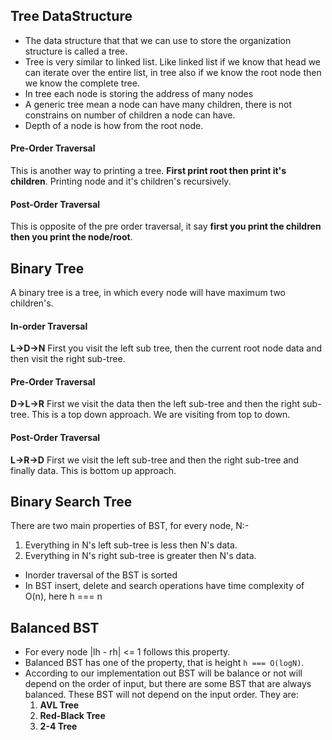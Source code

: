## Tree DataStructure

- The data structure that that we can use to store the organization structure is called a tree.
- Tree is very similar to linked list. Like linked list if we know that head we can iterate over the entire list, in tree also if we know the root node then we know the complete tree.
- In tree each node is storing the address of many nodes
- A generic tree mean a node can have many children, there is not constrains on number of children a node can have.
- Depth of a node is how from the root node.

#### Pre-Order Traversal

This is another way to printing a tree. **First print root then print it's children**. Printing node and it's children's recursively.

#### Post-Order Traversal

This is opposite of the pre order traversal, it say **first you print the children then you print the node/root**.

## Binary Tree

A binary tree is a tree, in which every node will have maximum two children's.

#### In-order Traversal

**L->D->N** First you visit the left sub tree, then the current root node data and then visit the right sub-tree.

#### Pre-Order Traversal

**D->L->R** First we visit the data then the left sub-tree and then the right sub-tree. This is a top down approach. We are visiting from top to down.

#### Post-Order Traversal

**L->R->D** First we visit the left sub-tree and then the right sub-tree and finally data. This is bottom up approach.

## Binary Search Tree

There are two main properties of BST, for every node, N:-

1. Everything in N's left sub-tree is less then N's data.
2. Everything in N's right sub-tree is greater then N's data.

- Inorder traversal of the BST is sorted
- In BST insert, delete and search operations have time complexity of O(n), here h === n

## Balanced BST

- For every node |lh - rh| <= 1 follows this property.
- Balanced BST has one of the property, that is height `h === O(logN)`.
- According to our implementation out BST will be balance or not will depend on the order of input, but there are some BST that are always balanced. These BST will not depend on the input order. They are:
  1. **AVL Tree**
  2. **Red-Black Tree**
  3. **2-4 Tree**
